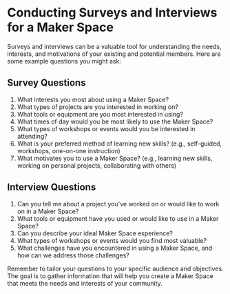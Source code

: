 # Conducting Surveys and Interviews for a Maker Space

Surveys and interviews can be a valuable tool for understanding the needs, interests, and motivations of your existing and potential members. Here are some example questions you might ask:

## Survey Questions

1. What interests you most about using a Maker Space?
2. What types of projects are you interested in working on?
3. What tools or equipment are you most interested in using?
4. What times of day would you be most likely to use the Maker Space?
5. What types of workshops or events would you be interested in attending?
6. What is your preferred method of learning new skills? (e.g., self-guided, workshops, one-on-one instruction)
7. What motivates you to use a Maker Space? (e.g., learning new skills, working on personal projects, collaborating with others)

## Interview Questions

1. Can you tell me about a project you've worked on or would like to work on in a Maker Space?
2. What tools or equipment have you used or would like to use in a Maker Space?
3. Can you describe your ideal Maker Space experience?
4. What types of workshops or events would you find most valuable?
5. What challenges have you encountered in using a Maker Space, and how can we address those challenges?

Remember to tailor your questions to your specific audience and objectives. The goal is to gather information that will help you create a Maker Space that meets the needs and interests of your community.
